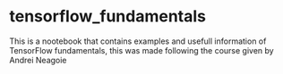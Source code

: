 # tensorflow_fundamentals
This is a nootebook that contains examples and usefull information of TensorFlow fundamentals, this was made following the course given by  Andrei Neagoie 

